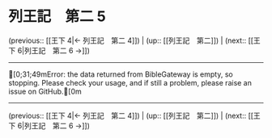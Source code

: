 # 列王記　第二 5

(previous:: [[王下 4|← 列王記　第二 4]]) | (up:: [[列王記　第二]]) | (next:: [[王下 6|列王記　第二 6 →]])

***
[0;31;49mError: the data returned from BibleGateway is empty, so stopping. Please check your usage, and if still a problem, please raise an issue on GitHub.[0m

***

(previous:: [[王下 4|← 列王記　第二 4]]) | (up:: [[列王記　第二]]) | (next:: [[王下 6|列王記　第二 6 →]])
